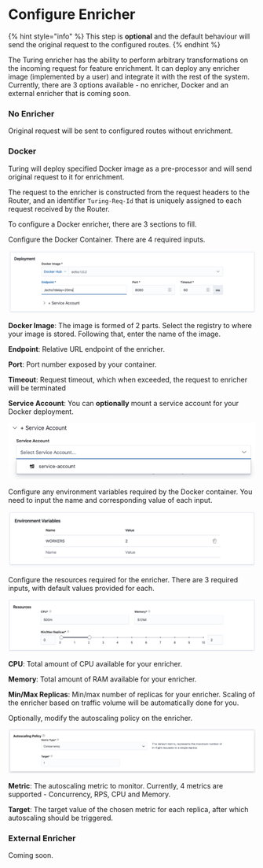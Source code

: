 # Configure Enricher

{% hint style="info" %}
This step is **optional** and the default behaviour will send the original request to the configured routes.
{% endhint %}

The Turing enricher has the ability to perform arbitrary transformations on the incoming request for feature enrichment. It can deploy any enricher image (implemented by a user) and integrate it with the rest of the system.  Currently, there are 3 options available - no enricher, Docker and an external enricher that is coming soon.

### No Enricher
Original request will be sent to configured routes without enrichment.

### Docker
Turing will deploy specified Docker image as a pre-processor and will send original request to it for enrichment. 

The request to the enricher is constructed from the request headers to the Router, and an identifier `Turing-Req-Id` 
that is uniquely assigned to each request received by the Router.

To configure a Docker enricher, there are 3 sections to fill.  

Configure the Docker Container. There are 4 required inputs.

![](../../.gitbook/assets/docker_container_config.png)

**Docker Image**: The image is formed of 2 parts. Select the registry to where your image is stored. Following that, enter the name of the image.  

**Endpoint**: Relative URL endpoint of the enricher.

**Port**: Port number exposed by your container.

**Timeout**: Request timeout, which when exceeded, the request to enricher will be terminated

**Service Account**: You can **optionally** mount a service account for your Docker deployment.

![](../../.gitbook/assets/service_acc_dropdown.png)

Configure any environment variables required by the Docker container. You need to input the name and corresponding value of each input.

![](../../.gitbook/assets/env_var_panel.png)

Configure the resources required for the enricher. There are 3 required inputs, with default values provided for each.

![](../../.gitbook/assets/resources_panel.png)

**CPU**: Total amount of CPU available for your enricher.

**Memory**: Total amount of RAM available for your enricher.

**Min/Max Replicas**: Min/max number of replicas for your enricher. Scaling of the enricher based on traffic volume will be automatically done for you.

Optionally, modify the autoscaling policy on the enricher.

![](../../.gitbook/assets/autoscaling_policy_panel.png)

**Metric**: The autoscaling metric to monitor. Currently, 4 metrics are supported - Concurrency, RPS, CPU and Memory.

**Target**: The target value of the chosen metric for each replica, after which autoscaling should be triggered.

### External Enricher

Coming soon.
